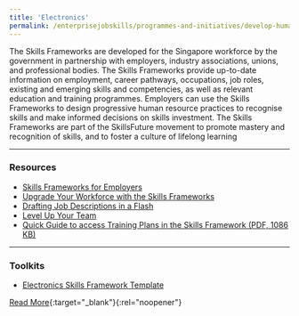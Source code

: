 ```yaml
---
title: 'Electronics'
permalink: /enterprisejobskills/programmes-and-initiatives/develop-human-capital/electronics/
---
```


The Skills Frameworks are developed for the Singapore workforce by the government in partnership with employers, industry associations, unions, and professional bodies. The Skills Frameworks provide up-to-date information on employment, career pathways, occupations, job roles, existing and emerging skills and competencies, as well as relevant education and training programmes. Employers can use the Skills Frameworks to design progressive human resource practices to recognise skills and make informed decisions on skills investment. The Skills Frameworks are part of the SkillsFuture movement to promote mastery and recognition of skills, and to foster a culture of lifelong learning

---

### Resources

<ul><li> <a href="https://www.youtube.com/watch?app=desktop&v=DnAsnWZuwFQ" target="_blank" rel="noopener">Skills Frameworks for Employers</a></li><li><a href="https://m.youtube.com/watch?v=q_K2-mgObPQ&time_continue=15" target="_blank" rel="noopener">Upgrade Your Workforce with the Skills Frameworks</a></li><li><a href="https://m.youtube.com/watch?v=DtI4LC3Lv5w" target="_blank" rel="noopener">Drafting Job Descriptions in a Flash</a></li><li><a href="https://m.youtube.com/watch?v=r6JqshM5jWY" target="_blank" rel="noopener">Level Up Your Team</a></li><li><a href="/images/epjs/programmes-and-initiatives/develop-human-capital/Quick_Guide_to_access_Training_Plans_in_the_Skills_Framework.pdf">Quick Guide to access Training Plans in the Skills Framework (PDF, 1086 KB)</a></li></ul>

---

### Toolkits

<ul><li> <a href="https://go.gov.sg/tk-sfwelectronics" target="_blank" rel="noopener">Electronics Skills Framework Template</a></li></ul>

[Read More](https://www.skillsfuture.gov.sg/skills-framework/electronics){:target="_blank"}{:rel="noopener"}
